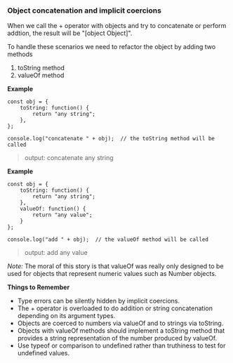 ### Object concatenation and implicit coercions

When we call the + operator with objects and try to concatenate or perform addtion, the result will be "[object Object]".

To handle these scenarios we need to refactor the object by adding two methods
1. toString method
2. valueOf method

**Example**
```
const obj = {
    toString: function() {
        return "any string";
    },
};

console.log("concatenate " + obj);  // the toString method will be called
```

> output: concatenate any string  

**Example**
```
const obj = {
    toString: function() {
        return "any string";
    },
    valueOf: function() {
        return "any value";
    }
};

console.log("add " + obj);  // the valueOf method will be called
```

> output: add any value


*Note:* The moral of this story is that valueOf was really only designed to be used for objects that represent numeric values such as Number objects.


**Things to Remember**

- Type errors can be silently hidden by implicit coercions.
- The + operator is overloaded to do addition or string concatenation depending on its argument types.
- Objects are coerced to numbers via valueOf and to strings via toString.
- Objects with valueOf methods should implement a toString method that provides a string representation of the number produced by valueOf.
- Use typeof or comparison to undefined rather than truthiness to test for undefined values.